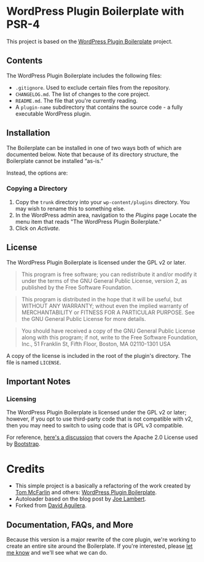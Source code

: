 # WordPress Plugin Boilerplate with PSR-4

This project is based on the [WordPress Plugin
Boilerplate](https://github.com/DevinVinson/WordPress-Plugin-Boilerplate) project.

## Contents

The WordPress Plugin Boilerplate includes the following files:

* `.gitignore`. Used to exclude certain files from the repository.
* `CHANGELOG.md`. The list of changes to the core project.
* `README.md`. The file that you're currently reading.
* A `plugin-name` subdirectory that contains the source code - a fully
executable WordPress plugin.

## Installation

The Boilerplate can be installed in one of two ways both of which are
documented below. Note that because of its directory structure, the Boilerplate
cannot be installed “as-is.”

Instead, the options are:

### Copying a Directory

1. Copy the `trunk` directory into your `wp-content/plugins` directory. You may
wish to rename this to something else.
2. In the WordPress admin area, navigation to the *Plugins* page Locate the
menu item that reads "The WordPress Plugin Boilerplate."
3. Click on *Activate.*

## License

The WordPress Plugin Boilerplate is licensed under the GPL v2 or later.

> This program is free software; you can redistribute it and/or modify it under
> the terms of the GNU General Public License, version 2, as published by the
> Free Software Foundation.

> This program is distributed in the hope that it will be useful, but WITHOUT
> ANY WARRANTY; without even the implied warranty of MERCHANTABILITY or FITNESS
> FOR A PARTICULAR PURPOSE. See the GNU General Public License for more
> details.

> You should have received a copy of the GNU General Public License along with
> this program; if not, write to the Free Software Foundation, Inc., 51
> Franklin St, Fifth Floor, Boston, MA 02110-1301 USA

A copy of the license is included in the root of the plugin's directory. The
file is named `LICENSE`.

## Important Notes

### Licensing

The WordPress Plugin Boilerplate is licensed under the GPL v2 or later;
however, if you opt to use third-party code that is not compatible with v2,
then you may need to switch to using code that is GPL v3 compatible.

For reference, [here's a
discussion](http://make.wordpress.org/themes/2013/03/04/licensing-note-apache-and-gpl/)
that covers the Apache 2.0 License used by
[Bootstrap](http://twitter.github.io/bootstrap/).

# Credits

- This simple project is a basically a refactoring of the work created by [Tom
McFarlin](http://twitter.com/tommcfarlin/) and others: [WordPress Plugin
Boilerplate](https://github.com/DevinVinson/WordPress-Plugin-Boilerplate).
- Autoloader based on the blog post by [Joe Lambert](http://www.joelambert.co.uk/article/creating-a-psr4-wordpress-plugin/).
- Forked from [David Aguilera](https://github.com/davilera/WordPress-Plugin-Boilerplate-with-PSR-4/).

## Documentation, FAQs, and More

Because this version is a major rewrite of the core plugin, we're working to
create an entire site around the Boilerplate. If you're interested, please [let
me know](http://devinvinson.com/contact/) and we'll see what we can do.

